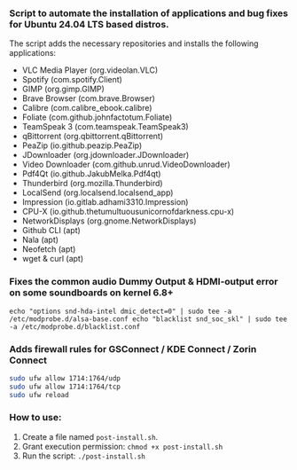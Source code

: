 ### Script to automate the installation of applications and bug fixes for Ubuntu 24.04 LTS based distros.

The script adds the necessary repositories and installs the following applications:
* VLC Media Player (org.videolan.VLC)
* Spotify (com.spotify.Client)
* GIMP (org.gimp.GIMP)
* Brave Browser (com.brave.Browser)
* Calibre (com.calibre_ebook.calibre)
* Foliate (com.github.johnfactotum.Foliate)
* TeamSpeak 3 (com.teamspeak.TeamSpeak3)
* qBittorrent (org.qbittorrent.qBittorrent)
* PeaZip (io.github.peazip.PeaZip)
* JDownloader (org.jdownloader.JDownloader)
* Video Downloader (com.github.unrud.VideoDownloader)
* Pdf4Qt (io.github.JakubMelka.Pdf4qt)
* Thunderbird (org.mozilla.Thunderbird)
* LocalSend (org.localsend.localsend_app)
* Impression (io.gitlab.adhami3310.Impression)
* CPU-X (io.github.thetumultuousunicornofdarkness.cpu-x)
* NetworkDisplays (org.gnome.NetworkDisplays)
* Github CLI (apt)
* Nala (apt)
* Neofetch (apt)
* wget & curl (apt)

### Fixes the common audio Dummy Output & HDMI-output error on some soundboards on kernel 6.8+

    echo "options snd-hda-intel dmic_detect=0" | sudo tee -a /etc/modprobe.d/alsa-base.conf echo "blacklist snd_soc_skl" | sudo tee -a /etc/modprobe.d/blacklist.conf

### Adds firewall rules for GSConnect / KDE Connect / Zorin Connect

```bash 
sudo ufw allow 1714:1764/udp 
sudo ufw allow 1714:1764/tcp 
sudo ufw reload
```

### How to use:
1. Create a file named `post-install.sh`.
2. Grant execution permission:
`chmod +x post-install.sh`
4. Run the script:
   `./post-install.sh`
